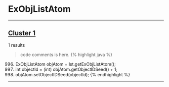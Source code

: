 # ExObjListAtom

***

## [Cluster 1](./1)
1 results
> code comments is here.
{% highlight java %}
996. ExObjListAtom objAtom = lst.getExObjListAtom();
998. int objectId = (int) objAtom.getObjectIDSeed() + 1;
999. objAtom.setObjectIDSeed(objectId);
{% endhighlight %}

***

